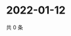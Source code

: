 # 2022-01-12

共 0 条

<!-- BEGIN WEIBO -->
<!-- 最后更新时间 Wed Jan 12 2022 23:00:54 GMT+0800 (China Standard Time) -->

<!-- END WEIBO -->
